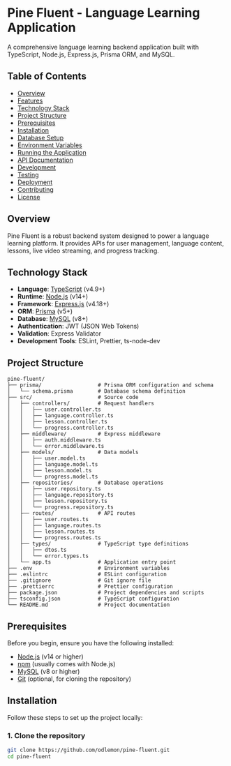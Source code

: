 # Pine Fluent - Language Learning Application

A comprehensive language learning backend application built with TypeScript, Node.js, Express.js, Prisma ORM, and MySQL.

## Table of Contents

- [Overview](#overview)
- [Features](#features)
- [Technology Stack](#technology-stack)
- [Project Structure](#project-structure)
- [Prerequisites](#prerequisites)
- [Installation](#installation)
- [Database Setup](#database-setup)
- [Environment Variables](#environment-variables)
- [Running the Application](#running-the-application)
- [API Documentation](#api-documentation)
- [Development](#development)
- [Testing](#testing)
- [Deployment](#deployment)
- [Contributing](#contributing)
- [License](#license)

## Overview

Pine Fluent is a robust backend system designed to power a language learning platform. It provides APIs for user management, language content, lessons, live video streaming, and progress tracking.

## Technology Stack

- **Language**: [TypeScript](https://www.typescriptlang.org/) (v4.9+)
- **Runtime**: [Node.js](https://nodejs.org/) (v14+)
- **Framework**: [Express.js](https://expressjs.com/) (v4.18+)
- **ORM**: [Prisma](https://www.prisma.io/) (v5+)
- **Database**: [MySQL](https://www.mysql.com/) (v8+)
- **Authentication**: JWT (JSON Web Tokens)
- **Validation**: Express Validator
- **Development Tools**: ESLint, Prettier, ts-node-dev

## Project Structure

```
pine-fluent/
├── prisma/                  # Prisma ORM configuration and schema
│   └── schema.prisma        # Database schema definition
├── src/                     # Source code
│   ├── controllers/         # Request handlers
│   │   ├── user.controller.ts
│   │   ├── language.controller.ts
│   │   ├── lesson.controller.ts
│   │   └── progress.controller.ts
│   ├── middleware/          # Express middleware
│   │   ├── auth.middleware.ts
│   │   └── error.middleware.ts
│   ├── models/              # Data models
│   │   ├── user.model.ts
│   │   ├── language.model.ts
│   │   ├── lesson.model.ts
│   │   └── progress.model.ts
│   ├── repositories/        # Database operations
│   │   ├── user.repository.ts
│   │   ├── language.repository.ts
│   │   ├── lesson.repository.ts
│   │   └── progress.repository.ts
│   ├── routes/              # API routes
│   │   ├── user.routes.ts
│   │   ├── language.routes.ts
│   │   ├── lesson.routes.ts
│   │   └── progress.routes.ts
│   ├── types/               # TypeScript type definitions
│   │   ├── dtos.ts
│   │   └── error.types.ts
│   └── app.ts               # Application entry point
├── .env                     # Environment variables
├── .eslintrc                # ESLint configuration
├── .gitignore               # Git ignore file
├── .prettierrc              # Prettier configuration
├── package.json             # Project dependencies and scripts
├── tsconfig.json            # TypeScript configuration
└── README.md                # Project documentation
```

## Prerequisites

Before you begin, ensure you have the following installed:

- [Node.js](https://nodejs.org/) (v14 or higher)
- [npm](https://www.npmjs.com/) (usually comes with Node.js)
- [MySQL](https://www.mysql.com/) (v8 or higher)
- [Git](https://git-scm.com/) (optional, for cloning the repository)

## Installation

Follow these steps to set up the project locally:

### 1. Clone the repository

```bash
git clone https://github.com/odlemon/pine-fluent.git
cd pine-fluent
